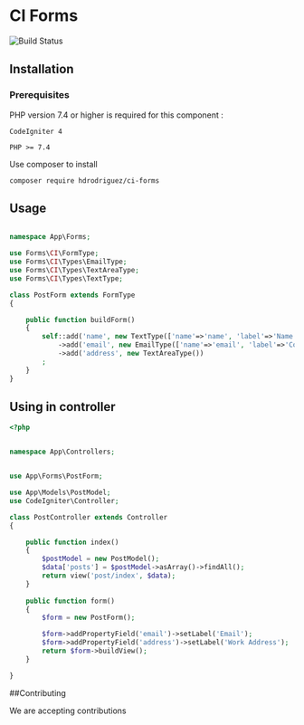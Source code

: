 # CI Forms

![Build Status](https://travis-ci.com/hdrodriguez/codeigniter-forms.svg?branch=master)

## Installation


### Prerequisites

PHP version 7.4 or higher is required for this component :

```
CodeIgniter 4

PHP >= 7.4

```

Use composer to install 
```
composer require hdrodriguez/ci-forms
```



## Usage

```php

namespace App\Forms;

use Forms\CI\FormType;
use Forms\CI\Types\EmailType;
use Forms\CI\Types\TextAreaType;
use Forms\CI\Types\TextType;

class PostForm extends FormType
{

    public function buildForm()
    {
        self::add('name', new TextType(['name'=>'name', 'label'=>'Name']))
            ->add('email', new EmailType(['name'=>'email', 'label'=>'Correo']))
            ->add('address', new TextAreaType())
        ;
    }
}

```

## Using in controller


```php
<?php


namespace App\Controllers;


use App\Forms\PostForm;

use App\Models\PostModel;
use CodeIgniter\Controller;

class PostController extends Controller
{

    public function index()
    {
        $postModel = new PostModel();
        $data['posts'] = $postModel->asArray()->findAll();
        return view('post/index', $data);
    }
    
    public function form()
    {
        $form = new PostForm();

        $form->addPropertyField('email')->setLabel('Email');
        $form->addPropertyField('address')->setLabel('Work Address');
        return $form->buildView();
    }

}

```

##Contributing

We are accepting contributions



